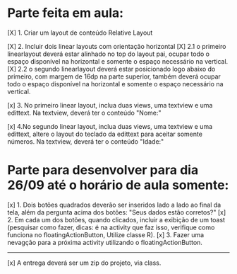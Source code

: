 # Parte feita em aula:
[X] 1. Criar um layout de conteúdo Relative Layout

[X] 2. Incluir dois linear layouts com orientação horizontal
    [X] 2.1 o primeiro linearlayout deverá estar alinhado no top do layout pai,
    ocupar todo o espaço disponível na horizontal e somente o espaço necessário
    na vertical.
    [X] 2.2 o segundo linearlayout deverá estar posicionado logo abaixo do
    primeiro, com margem de 16dp na parte superior, também deverá ocupar todo o
    espaço disponível na horizontal e somente o espaço necessário na vertical.

[x] 3. No primeiro linear layout, inclua duas views, uma textview e uma
edittext. Na textview, deverá  ter o conteúdo "Nome:"

[x] 4.No segundo linear layout, inclua duas views, uma textview e uma edittext,
altere o layout do teclado da edittext para aceitar somente números. Na
textview, deverá  ter o conteúdo "Idade:"


# Parte para desenvolver para dia 26/09 até o horário de aula somente:

[x] 1. Dois botões quadrados deverão ser inseridos lado a lado ao final da
tela, além da pergunta acima dos botões: "Seus dados estão corretos?"
[x] 2. Em cada um dos botões, quando clicados, incluir a exibição de um toast
(pesquisar como fazer, dicas: é na activity que faz isso, verifique como
funciona no floatingActionButton, Utilize classe R).
[x] 3. Fazer uma nevagção para a próxima activity utilizando o
floatingActionButton.

---

[x] A entrega deverá ser um zip do projeto, via class.
